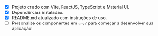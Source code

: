 - [x] Projeto criado com Vite, ReactJS, TypeScript e Material UI.
- [x] Dependências instaladas.
- [x] README.md atualizado com instruções de uso.
- [ ] Personalize os componentes em `src/` para começar a desenvolver sua aplicação!
